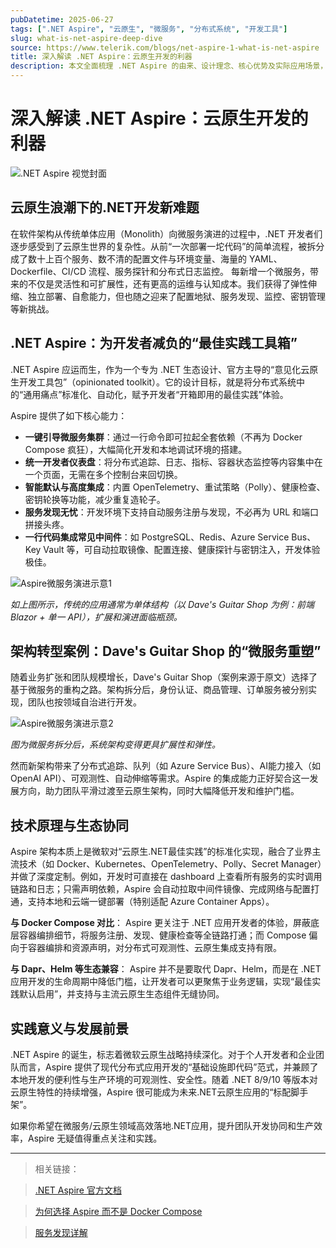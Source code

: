 ```yaml
---
pubDatetime: 2025-06-27
tags: [".NET Aspire", "云原生", "微服务", "分布式系统", "开发工具"]
slug: what-is-net-aspire-deep-dive
source: https://www.telerik.com/blogs/net-aspire-1-what-is-net-aspire
title: 深入解读 .NET Aspire：云原生开发的利器
description: 本文全面梳理 .NET Aspire 的由来、设计理念、核心优势及实际应用场景，结合原文内容和行业发展，助你把握云原生.NET微服务的新趋势。
---
```


# 深入解读 .NET Aspire：云原生开发的利器

![.NET Aspire 视觉封面](https://d585tldpucybw.cloudfront.net/sfimages/default-source/blogs/2025/2025-06/net-aspire-tb-1200x303-blog-cover---top-image.png?sfvrsn=57c7bde8_2)

## 云原生浪潮下的.NET开发新难题

在软件架构从传统单体应用（Monolith）向微服务演进的过程中，.NET 开发者们逐步感受到了云原生世界的复杂性。从前“一次部署一坨代码”的简单流程，被拆分成了数十上百个服务、数不清的配置文件与环境变量、海量的 YAML、Dockerfile、CI/CD 流程、服务探针和分布式日志监控。
每新增一个微服务，带来的不仅是灵活性和可扩展性，还有更高的运维与认知成本。我们获得了弹性伸缩、独立部署、自愈能力，但也随之迎来了配置地狱、服务发现、监控、密钥管理等新挑战。

## .NET Aspire：为开发者减负的“最佳实践工具箱”

.NET Aspire 应运而生，作为一个专为 .NET 生态设计、官方主导的“意见化云原生开发工具包”（opinionated toolkit）。它的设计目标，就是将分布式系统中的“通用痛点”标准化、自动化，赋予开发者“开箱即用的最佳实践”体验。

Aspire 提供了如下核心能力：

- **一键引导微服务集群**：通过一行命令即可拉起全套依赖（不再为 Docker Compose 疯狂），大幅简化开发和本地调试环境的搭建。
- **统一开发者仪表盘**：将分布式追踪、日志、指标、容器状态监控等内容集中在一个页面，无需在多个控制台来回切换。
- **智能默认与高度集成**：内置 OpenTelemetry、重试策略（Polly）、健康检查、密钥轮换等功能，减少重复造轮子。
- **服务发现无忧**：开发环境下支持自动服务注册与发现，不必再为 URL 和端口拼接头疼。
- **一行代码集成常见中间件**：如 PostgreSQL、Redis、Azure Service Bus、Key Vault 等，可自动拉取镜像、配置连接、健康探针与密钥注入，开发体验极佳。

![Aspire微服务演进示意1](https://d585tldpucybw.cloudfront.net/sfimages/default-source/blogs/2025/2025-05/phase1-api.png?sfvrsn=93c2dcda_2)

_如上图所示，传统的应用通常为单体结构（以 Dave's Guitar Shop 为例：前端 Blazor + 单一 API），扩展和演进面临瓶颈。_

## 架构转型案例：Dave's Guitar Shop 的“微服务重塑”

随着业务扩张和团队规模增长，Dave's Guitar Shop（案例来源于原文）选择了基于微服务的重构之路。架构拆分后，身份认证、商品管理、订单服务被分别实现，团队也按领域自治进行开发。

![Aspire微服务演进示意2](https://d585tldpucybw.cloudfront.net/sfimages/default-source/blogs/2025/2025-05/phase2-api.png?sfvrsn=90e4f641_2)

_图为微服务拆分后，系统架构变得更具扩展性和弹性。_

然而新架构带来了分布式追踪、队列（如 Azure Service Bus）、AI能力接入（如 OpenAI API）、可观测性、自动伸缩等需求。Aspire 的集成能力正好契合这一发展方向，助力团队平滑过渡至云原生架构，同时大幅降低开发和维护门槛。

## 技术原理与生态协同

Aspire 架构本质上是微软对“云原生.NET最佳实践”的标准化实现，融合了业界主流技术（如 Docker、Kubernetes、OpenTelemetry、Polly、Secret Manager）并做了深度定制。例如，开发时可直接在 dashboard 上查看所有服务的实时调用链路和日志；只需声明依赖，Aspire 会自动拉取中间件镜像、完成网络与配置打通，支持本地和云端一键部署（特别适配 Azure Container Apps）。

**与 Docker Compose 对比**：
Aspire 更关注于 .NET 应用开发者的体验，屏蔽底层容器编排细节，将服务注册、发现、健康检查等全链路打通；而 Compose 偏向于容器编排和资源声明，对分布式可观测性、云原生集成支持有限。

**与 Dapr、Helm 等生态兼容**：
Aspire 并不是要取代 Dapr、Helm，而是在 .NET 应用开发的生命周期中降低门槛，让开发者可以更聚焦于业务逻辑，实现“最佳实践默认启用”，并支持与主流云原生生态组件无缝协同。

## 实践意义与发展前景

.NET Aspire 的诞生，标志着微软云原生战略持续深化。对于个人开发者和企业团队而言，Aspire 提供了现代分布式应用开发的“基础设施即代码”范式，并兼顾了本地开发的便利性与生产环境的可观测性、安全性。随着 .NET 8/9/10 等版本对云原生特性的持续增强，Aspire 很可能成为未来.NET云原生应用的“标配脚手架”。

如果你希望在微服务/云原生领域高效落地.NET应用，提升团队开发协同和生产效率，Aspire 无疑值得重点关注和实践。

---

> 相关链接：

> [.NET Aspire 官方文档](https://learn.microsoft.com/en-us/dotnet/aspire/get-started/aspire-overview)

> [为何选择 Aspire 而不是 Docker Compose](https://learn.microsoft.com/en-us/dotnet/aspire/reference/aspire-faq#why-choose--net-aspire-over-docker-compose-for-orchestration-)

> [服务发现详解](https://learn.microsoft.com/en-us/dotnet/aspire/service-discovery/overview)
